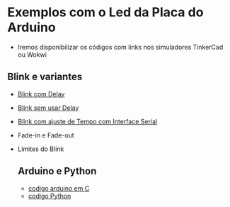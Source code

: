 # Exemplos com o Led da Placa do Arduino

* Iremos disponibilizar os códigos com links nos simuladores TinkerCad ou Wokwi

## Blink e variantes

* [Blink com Delay](https://wokwi.com/projects/373960807545407489)
* [Blink sem usar Delay](https://wokwi.com/projects/373961006307204097)
* [Blink com ajuste de Tempo com Interface Serial](https://github.com/arduinoufv/inf351/blob/master/2023/Saida/blink_serial.ino)
* Fade-in e Fade-out
* Limites do Blink

  ## Arduino e Python

  * [codigo arduino em C](https://github.com/arduinoufv/inf351/blob/master/2023/Saida/arduino_python.ino)
  * [codigo Python](https://github.com/arduinoufv/inf351/blob/master/2023/Saida/arduinopython.py)
